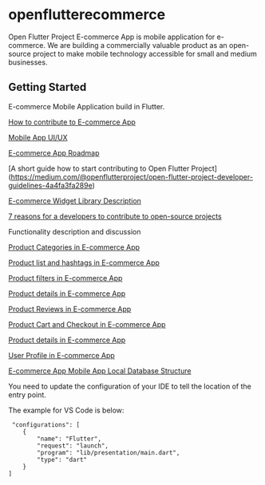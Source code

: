 # openflutterecommerce

Open Flutter Project E-commerce App is mobile application for e-commerce. We are building a commercially valuable product as an open-source project to make mobile technology accessible for small and medium businesses.

## Getting Started

E-commerce Mobile Application build in Flutter.

[How to contribute to E-commerce App](https://medium.com/@openflutterproject/open-flutter-project-how-to-contribute-to-e-commerce-app-ab643996508f)

[Mobile App UI/UX](https://medium.com/@openflutterproject/open-flutter-project-e-commerce-app-fe97570a633)

[E-commerce App Roadmap](https://medium.com/@openflutterproject/open-flutter-project-e-commerce-app-development-roadmap-2473952aebc5)

[A short guide how to start contributing to Open Flutter Project]
(https://medium.com/@openflutterproject/open-flutter-project-developer-guidelines-4a4fa3fa289e)

[E-commerce Widget Library Description](https://medium.com/@openflutterproject/open-flutter-project-e-commerce-app-flutter-widgets-f63f3c33ac94)

[7 reasons for a developers to contribute to open-source projects](https://medium.com/@openflutterproject/open-flutter-project-developer-guidelines-4a4fa3fa289e)

Functionality description and discussion

[Product Categories in E-commerce App](https://medium.com/@openflutterproject/open-flutter-project-product-categories-in-e-commerce-app-84d94117e30e)

[Product list and hashtags in E-commerce App](https://medium.com/@openflutterproject/open-flutter-project-product-list-and-hashtags-in-e-commerce-app-2c17dd339f31)

[Product filters in E-commerce App](https://medium.com/@openflutterproject/open-flutter-project-product-filters-in-e-commerce-app-ef62efcc019f)

[Product details in E-commerce App](https://medium.com/@openflutterproject/open-flutter-project-product-details-in-e-commerce-app-424b9a81fe37)

[Product Reviews in E-commerce App](https://medium.com/@openflutterproject/open-flutter-project-product-reviews-in-e-commerce-app-5feec27a560)

[Product Cart and Checkout in E-commerce App](https://medium.com/@openflutterproject/open-flutter-project-product-cart-and-checkout-in-e-commerce-app-4311dcebf7e2)

[Product details in E-commerce App](https://medium.com/@openflutterproject/open-flutter-project-product-details-in-e-commerce-app-424b9a81fe37)

[User Profile in E-commerce App](https://medium.com/@openflutterproject/open-flutter-project-user-profile-in-e-commerce-app-941b8c53a974)


[E-commerce App Mobile App Local Database Structure](https://medium.com/@openflutterproject/open-flutter-project-e-commerce-app-local-database-4744b61264c7)


You need to update the configuration of your IDE to tell the location of the entry point.

The example for VS Code is below:

     "configurations": [
        {
            "name": "Flutter",
            "request": "launch",
            "program": "lib/presentation/main.dart",
            "type": "dart"
        }
    ]
